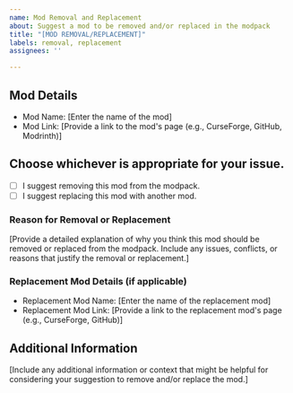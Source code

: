 ```yaml
---
name: Mod Removal and Replacement
about: Suggest a mod to be removed and/or replaced in the modpack
title: "[MOD REMOVAL/REPLACEMENT]"
labels: removal, replacement
assignees: ''

---
```


## Mod Details
- Mod Name: [Enter the name of the mod]
- Mod Link: [Provide a link to the mod's page (e.g., CurseForge, GitHub, Modrinth)]

## Choose whichever is appropriate for your issue.
- [ ] I suggest removing this mod from the modpack.
- [ ] I suggest replacing this mod with another mod.

### Reason for Removal or Replacement
[Provide a detailed explanation of why you think this mod should be removed or replaced from the modpack. Include any issues, conflicts, or reasons that justify the removal or replacement.]

### Replacement Mod Details (if applicable)
- Replacement Mod Name: [Enter the name of the replacement mod]
- Replacement Mod Link: [Provide a link to the replacement mod's page (e.g., CurseForge, GitHub)]

## Additional Information
[Include any additional information or context that might be helpful for considering your suggestion to remove and/or replace the mod.]
